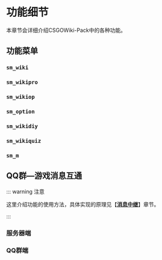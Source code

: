 # 功能细节

本章节会详细介绍CSGOWiki-Pack中的各种功能。

## 功能菜单


### `sm_wiki`

### `sm_wikipro`

### `sm_wikiop`


### `sm_option`

### `sm_wikidiy`

### `sm_wikiquiz`

### `sm_m`


## QQ群—游戏消息互通

::: warning 注意

这里介绍功能的使用方法，具体实现的原理见【[**消息中继**](../message-channel/README.md)】章节。

:::

### 服务器端



### QQ群端
